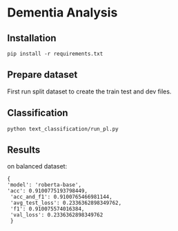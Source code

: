 # Dementia Analysis 


## Installation
```
pip install -r requirements.txt
```

## Prepare dataset
First run split dataset to create the train test and dev files.

## Classification
```
python text_classification/run_pl.py
```


## Results
on balanced dataset:
```
{
'model': 'roberta-base',
'acc': 0.9100775193798449,
 'acc_and_f1': 0.9100765466981144,
 'avg_test_loss': 0.2336362898349762,
 'f1': 0.910075574016384,
 'val_loss': 0.2336362898349762
 }
```

